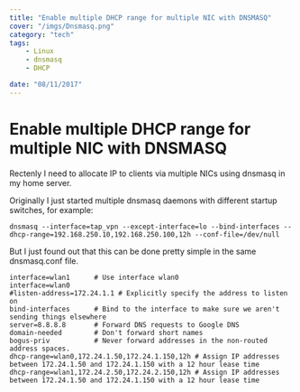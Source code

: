 ```yaml
---
title: "Enable multiple DHCP range for multiple NIC with DNSMASQ"
cover: "/imgs/Dnsmasq.png"
category: "tech"
tags:
    - Linux
    - dnsmasq
    - DHCP

date: "08/11/2017"
---
```


# Enable multiple DHCP range for multiple NIC with DNSMASQ
Rectenly I need to allocate IP to clients via multiple NICs using dnsmasq in my home server.

Originally I just started multiple dnsmasq daemons with different startup switches, for example:
```
dnsmasq --interface=tap_vpn --except-interface=lo --bind-interfaces --dhcp-range=192.168.250.10,192.168.250.100,12h --conf-file=/dev/null
```

But I just found out that this can be done pretty simple in the same dnsmasq.conf file.

```
interface=wlan1      # Use interface wlan0
interface=wlan0
#listen-address=172.24.1.1 # Explicitly specify the address to listen on
bind-interfaces      # Bind to the interface to make sure we aren't sending things elsewhere
server=8.8.8.8       # Forward DNS requests to Google DNS
domain-needed        # Don't forward short names
bogus-priv           # Never forward addresses in the non-routed address spaces.
dhcp-range=wlan0,172.24.1.50,172.24.1.150,12h # Assign IP addresses between 172.24.1.50 and 172.24.1.150 with a 12 hour lease time
dhcp-range=wlan1,172.24.2.50,172.24.2.150,12h # Assign IP addresses between 172.24.1.50 and 172.24.1.150 with a 12 hour lease time
```